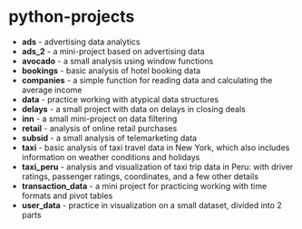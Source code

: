 # python-projects

* **ads** - advertising data analytics
* **ads_2** - a mini-project based on advertising data
* **avocado** - a small analysis using window functions
* **bookings** - basic analysis of hotel booking data
* **companies** - a simple function for reading data and calculating the average income
* **data** - practice working with atypical data structures
* **delays** - a small project with data on delays in closing deals
* **inn** - a small mini-project on data filtering
* **retail** - analysis of online retail purchases
* **subsid** - a small analysis of telemarketing data
* **taxi** - basic analysis of taxi travel data in New York, which also includes information on weather conditions and holidays
* **taxi_peru** - analysis and visualization of taxi trip data in Peru: with driver ratings, passenger ratings, coordinates, and a few other details
* **transaction_data** - a mini project for practicing working with time formats and pivot tables
* **user_data** - practice in visualization on a small dataset, divided into 2 parts

